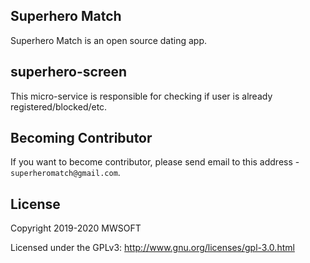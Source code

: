 ## Superhero Match
Superhero Match is an open source dating app.

## superhero-screen
This micro-service is responsible for checking if user is already registered/blocked/etc. 

## Becoming Contributor
If you want to become contributor, please send email to this address - `superheromatch@gmail.com`.

## License
Copyright 2019-2020 MWSOFT

Licensed under the GPLv3: http://www.gnu.org/licenses/gpl-3.0.html